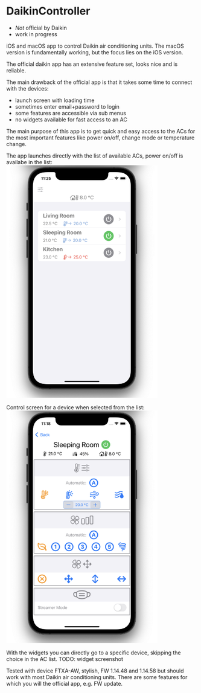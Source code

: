 # DaikinController
- *Not* official by Daikin
- work in progress

iOS and macOS app to control Daikin air conditioning units. The macOS version is fundamentally working, but the focus lies on the iOS version.

The official daikin app has an extensive feature set, looks nice and is reliable.

The main drawback of the official app is that it takes some time to connect with the devices: 
- launch screen with loading time
- sometimes enter email+password to login 
- some features are accessible via sub menus
- no widgets available for fast access to an AC
 
The main purpose of this app is to get quick and easy access to the ACs for the most important features like power on/off, change mode or temperature change.

The app launches directly with the list of available ACs, power on/off is availabe in the list:
<img src="assets/images/ACList.png" width="400">

Control screen for a device when selected from the list:
<img src="assets/images/ACView.png" width="400">

With the widgets you can directly go to a specific device, skipping the choice in the AC list. 
TODO: widget screenshot

Tested with device FTXA-AW, stylish, FW 1.14.48 and 1.14.58
but should work with most Daikin air conditioning units.
There are some features for which you will the official app, e.g. FW update.

